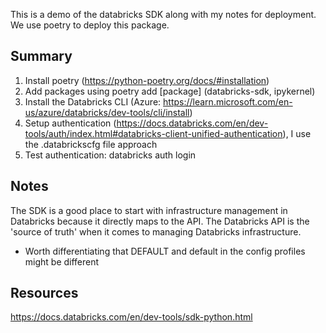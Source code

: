 This is a demo of the databricks SDK along with my notes for deployment. We use poetry to deploy this package. 

## Summary
1. Install poetry (https://python-poetry.org/docs/#installation)
2. Add packages using poetry add [package] (databricks-sdk, ipykernel)
3. Install the Databricks CLI (Azure: https://learn.microsoft.com/en-us/azure/databricks/dev-tools/cli/install)
4. Setup authentication (https://docs.databricks.com/en/dev-tools/auth/index.html#databricks-client-unified-authentication), I use the .databrickscfg file approach
5. Test authentication: databricks auth login


## Notes
The SDK is a good place to start with infrastructure management in Databricks because it directly maps to the API. The Databricks API is the 'source of truth' when it comes to managing Databricks infrastructure.

- Worth differentiating that DEFAULT and default in the config profiles might be different

## Resources

https://docs.databricks.com/en/dev-tools/sdk-python.html

